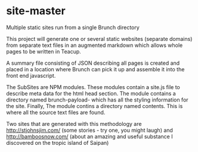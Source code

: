 # site-master
Multiple static sites run from a single Brunch directory

This project will generate one or several static websites (separate domains) from separate text files in an augmented
markdown which allows whole pages to be written in Teacup.

A summary file consisting of JSON describing all pages is created and placed in a location where Brunch can pick it up and
assemble it into the front end javascript.

The SubSites are NPM modules.  These modules contain a site.js file to describe meta data for the html head section.
The module contains a directory named brunch-payload- which has all the styling information for the site.  Finally,
The module contins a directory named contents. This is where all the source text files are found.

Two sites that are generated with this methodology are http://stjohnsjim.com/ (some stories - try one, you might laugh) and
http://bamboosnow.com/  (about an amazing and useful substance I discovered on the tropic island of Saipan)
